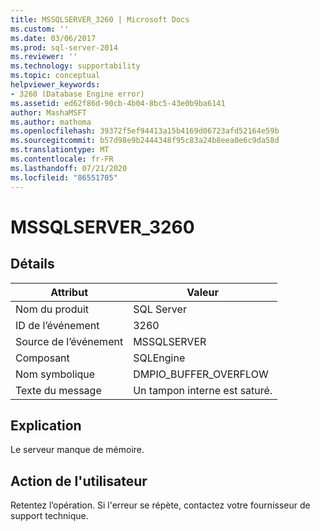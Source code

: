 ```yaml
---
title: MSSQLSERVER_3260 | Microsoft Docs
ms.custom: ''
ms.date: 03/06/2017
ms.prod: sql-server-2014
ms.reviewer: ''
ms.technology: supportability
ms.topic: conceptual
helpviewer_keywords:
- 3260 (Database Engine error)
ms.assetid: ed62f86d-90cb-4b04-8bc5-43e0b9ba6141
author: MashaMSFT
ms.author: mathoma
ms.openlocfilehash: 39372f5ef94413a15b4169d06723afd52164e59b
ms.sourcegitcommit: b57d98e9b2444348f95c83a24b8eea0e6c9da58d
ms.translationtype: MT
ms.contentlocale: fr-FR
ms.lasthandoff: 07/21/2020
ms.locfileid: "86551705"
---
```

# <a name="mssqlserver_3260"></a>MSSQLSERVER_3260
    
## <a name="details"></a>Détails  
  
|Attribut|Valeur|  
|-|-|  
|Nom du produit|SQL Server|  
|ID de l’événement|3260|  
|Source de l’événement|MSSQLSERVER|  
|Composant|SQLEngine|  
|Nom symbolique|DMPIO_BUFFER_OVERFLOW|  
|Texte du message|Un tampon interne est saturé.|  
  
## <a name="explanation"></a>Explication  
 Le serveur manque de mémoire.  
  
## <a name="user-action"></a>Action de l'utilisateur  
 Retentez l’opération. Si l'erreur se répète, contactez votre fournisseur de support technique.  
  
  
